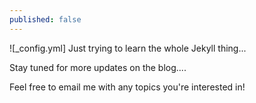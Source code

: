 ```yaml
---
published: false
---
```



![_config.yml]
Just trying to learn the whole Jekyll thing...

Stay tuned for more updates on the blog....

Feel free to email me with any topics you're interested in!
